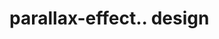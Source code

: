 # parallax-effect.. design                                                                                                                                                                                                                                                                                                                                         
                                     


